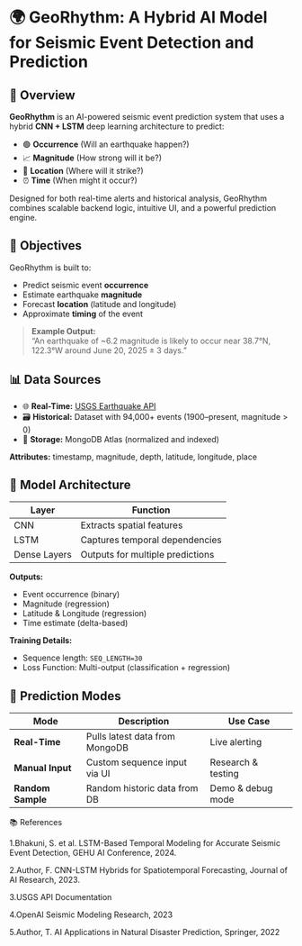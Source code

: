 # 🌍 GeoRhythm: A Hybrid AI Model for Seismic Event Detection and Prediction

## 📌 Overview

**GeoRhythm** is an AI-powered seismic event prediction system that uses a hybrid **CNN + LSTM** deep learning architecture to predict:

- 🟢 **Occurrence** (Will an earthquake happen?)
- 📈 **Magnitude** (How strong will it be?)
- 📍 **Location** (Where will it strike?)
- ⏰ **Time** (When might it occur?)

Designed for both real-time alerts and historical analysis, GeoRhythm combines scalable backend logic, intuitive UI, and a powerful prediction engine.



## 🎯 Objectives

GeoRhythm is built to:

- Predict seismic event **occurrence**
- Estimate earthquake **magnitude**
- Forecast **location** (latitude and longitude)
- Approximate **timing** of the event

> **Example Output:**  
> “An earthquake of ~6.2 magnitude is likely to occur near 38.7°N, 122.3°W around June 20, 2025 ± 3 days.”



## 📊 Data Sources

- 🌐 **Real-Time:** [USGS Earthquake API](https://earthquake.usgs.gov)
- 🗃️ **Historical:** Dataset with 94,000+ events (1900–present, magnitude > 0)
- 🧠 **Storage:** MongoDB Atlas (normalized and indexed)

**Attributes:** timestamp, magnitude, depth, latitude, longitude, place



## 🧠 Model Architecture

| Layer        | Function                          |
|--------------|-----------------------------------|
| CNN          | Extracts spatial features         |
| LSTM         | Captures temporal dependencies    |
| Dense Layers | Outputs for multiple predictions  |

**Outputs:**
- Event occurrence (binary)
- Magnitude (regression)
- Latitude & Longitude (regression)
- Time estimate (delta-based)

**Training Details:**
- Sequence length: `SEQ_LENGTH=30`
- Loss Function: Multi-output (classification + regression)


## 🚀 Prediction Modes

| Mode            | Description                           | Use Case             |
|------------------|----------------------------------------|----------------------|
| **Real-Time**     | Pulls latest data from MongoDB        | Live alerting        |
| **Manual Input**  | Custom sequence input via UI          | Research & testing   |
| **Random Sample** | Random historic data from DB          | Demo & debug mode    |


📚 References

1.Bhakuni, S. et al. LSTM-Based Temporal Modeling for Accurate Seismic Event Detection, GEHU AI Conference, 2024.

2.Author, F. CNN-LSTM Hybrids for Spatiotemporal Forecasting, Journal of AI Research, 2023.

3.USGS API Documentation

4.OpenAI Seismic Modeling Research, 2023

5.Author, T. AI Applications in Natural Disaster Prediction, Springer, 2022




